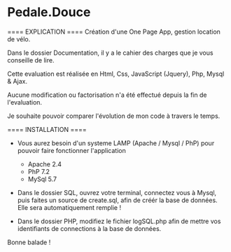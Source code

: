 # Pedale.Douce

==== EXPLICATION ====
Création d'une One Page App, gestion location de vélo.

Dans le dossier Documentation, il y a le cahier des charges que je vous conseille de lire.

Cette evaluation est réalisée en Html, Css, JavaScript (Jquery), Php, Mysql & Ajax.

Aucune modification ou factorisation n'a été effectué depuis la fin de l'evaluation.

Je souhaite pouvoir comparer l'évolution de mon code à travers le temps.

==== INSTALLATION ====

- Vous aurez besoin d'un systeme LAMP (Apache / Mysql / PhP) pour pouvoir faire fonctionner l'application
    - Apache 2.4
    - PhP 7.2
    - MySql 5.7

- Dans le dossier SQL, ouvrez votre terminal, connectez vous à Mysql, puis faites un source de create.sql, afin de créér la base de données. Elle sera automatiquement remplie !

- Dans le dossier PHP, modifiez le fichier logSQL.php afin de mettre vos identifiants de connections à la base de données.

Bonne balade !